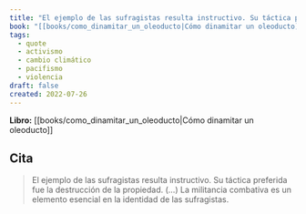 ```yaml
---
title: "El ejemplo de las sufragistas resulta instructivo. Su táctica preferida fue la d..."
book: "[[books/como_dinamitar_un_oleoducto|Cómo dinamitar un oleoducto]]"
tags:
  - quote
  - activismo
  - cambio climático
  - pacifismo
  - violencia
draft: false
created: 2022-07-26
---
```


**Libro:** [[books/como_dinamitar_un_oleoducto|Cómo dinamitar un oleoducto]]

## Cita
> El ejemplo de las sufragistas resulta instructivo. Su táctica preferida fue la destrucción de la propiedad. (…) La militancia combativa es un elemento esencial en la identidad de las sufragistas.
